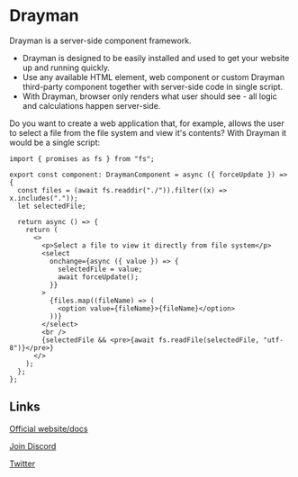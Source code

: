 # Drayman

Drayman is a server-side component framework.

- Drayman is designed to be easily installed and used to get your website up and running quickly.
- Use any available HTML element, web component or custom Drayman third-party component together with server-side code in single script.
- With Drayman, browser only renders what user should see - all logic and calculations happen server-side.

Do you want to create a web application that, for example, allows the user to select a file from the file system and view it's contents? With Drayman it would be a single script:

```tsx
import { promises as fs } from "fs";

export const component: DraymanComponent = async ({ forceUpdate }) => {
  const files = (await fs.readdir("./")).filter((x) => x.includes("."));
  let selectedFile;

  return async () => {
    return (
      <>
        <p>Select a file to view it directly from file system</p>
        <select
          onchange={async ({ value }) => {
            selectedFile = value;
            await forceUpdate();
          }}
        >
          {files.map((fileName) => (
            <option value={fileName}>{fileName}</option>
          ))}
        </select>
        <br />
        {selectedFile && <pre>{await fs.readFile(selectedFile, "utf-8")}</pre>}
      </>
    );
  };
};
```

## Links

[Official website/docs](https://drayman.io)

[Join Discord](https://discord.gg/5GYZTvUSxV)

[Twitter](https://twitter.com/draymanio)
